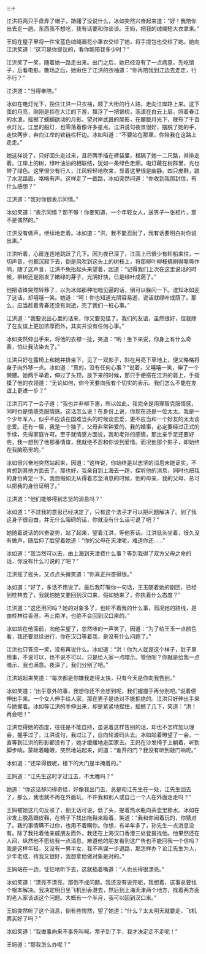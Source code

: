     三十 

   江洪将两只手盘弄了帽子，踌躇了没说什么，冰如突然兴奋起来道：“好！我陪你出去走一趟。东西我不想吃，我有话要和你谈谈。王妈，把我的绒绳短大衣拿来。”

   王妈在屋子里将一件宝蓝色绒绳漏花小罩衣交给了她，将手提包也交给了她。她向江洪笑道：“这可是你提议的，看你能陪我多少时？”

   江洪笑了一笑，随着她一路走出来。出门之后，她已经没有了一点病意，先吃馆子，后看电影。散场之后，她揪住了江洪的衣袖道：“你再陪我到江边去走走，行不行？”

   江洪道：“当得奉陪。”

   冰如在电灯光下，挽住江洪一只衣袖，顺了大街的行人路，走向江岸路上来。这下弦的月亮，刚刚是挂在大江的下游，飘浮了一把银梳，荡漾在白云上层，照着春江的水浪，摇撼了蠕蠕欲动的月影。望对岸武昌的屋影，在朦胧月光下，散布了千百点灯光，江里的船灯，也零落着像许多星点。江洪说句夜景很好，摆脱了她的手，走快两步，奔向江岸的铁链栏杆边。冰如叫道：“不要站在那里，你陪我在这路上走走。”

   她这样说了，只好回头走过来，且将两手插在裤袋里，相隔了她一二尺路，并排走着。江岸上的树，绿叶油油的相联结，犹如一条绿色走廊。电灯藏在树群里，光也带了绿色。这里很少有行人，江风轻轻地吹来，显着这里很是幽静。四只皮鞋，踏了水泥路面，咯咯有声。这样走了一截路，冰如突然问道：“你收到我那封信，有什么感想？”

   江洪道：“我对你很表示同情。”

   冰如笑道：“表示同情？那不够！你要知道，一个年轻女人，送男子一张相片，那不是偶然的。”

   江洪没有做声，继续地走着。冰如道：“洪，我不能忍耐了，我有话要明白对你说出来。”

   江洪听着，心房连连地跳跃了几下。因为夜已深了，江面上已很少有轮船来往，一切声音，也都沉寂下去，倒是风吹到这头上的树枝上，将那柳叶柳枝拂刷得嘶嘶作响，随了这声音，江洪不免抬起头来望着，因道：“记得我们上次在这里说话的时候，柳树还是刚发了嫩绿的芽子，光阴好快，已是绿叶成荫了。”

   他把语锋突然转移了，以为冰如那种咄咄见逼的话，倒可以躲闪一下。谁知冰如迎了这话，却嘻嘻一笑。她道：“呵！你也知道光阴容易逝，说话就绿叶成荫了。那么，应当趁着青春还没有消逝，完了我们一桩心事。”

   江洪道：“我要说出心里的话来，你又要见怪了。我们的友谊，虽然很好，但我除了在友谊上更加浓厚而外，其实并没有任何心事。”

   冰如突然伸出手来，将他的衣襟一扯，笑道：“哟！坐下来说，你身上有什么奇香，怕让我沾染去了。”

   江洪只好在露椅上和她并排坐下，见了一双影子，斜在月亮下草地上，便又略略将身子向外移一点。冰如道：“真的，没有任何心事？”说着，又嘻嘻一笑，伸了一个懒腰。她两手举着，伸过了头顶，放下来的时候，那只手便搭在江洪的肩上，手指摸了他的衣领道：“无论如何，你今天要向我有个切实的表示。我们怎么不能在友谊上更进一步？”

   江洪沉吟了一会子道：“我也并非柳下惠，所以如此，我完全是用理智克服情感，同时也是情感克服情感。这话怎么说？在身份上说，你现在还是一位太太。我是一个少年军人，似乎不应该在国难当头的时候谈恋爱，更不应当和一个好友的太太谈恋爱。还有一层，我是一个独子，父母非常钟爱的，我的婚事，必定要经过正式的手续，先得家庭许可。至于就情感方面说，我和老孙的感情，那比亲手足还要好些，我一想到了他那番情谊，我就绝不忍和你谈到爱情。而况他那个影子，却始终在我脑筋里的。”

   冰如很兴奋地突然站起来，因道：“这样说，你始终是以志坚的消息未能证实，不肯想到其他方面去了。那也好，我亲自到上海去一趟，探听他的消息，同时也把我的身份肯定一下。我想假如无从得着志坚消息的时候，他的母亲，我的父母，总可以把我的身份证明了。”

   江洪道：“他们能够得到志坚的消息吗？”

   冰如道：“不过我的意思已经决定了，只有这个法子才可以把问题解决了。到了我这身子很自由，并无什么阻碍的话，你就没有什么话可说了吧？”

   她随着说话的兴奋姿势，站了起来，望着江洪，等他答话。江洪低头坐着，很久没有做声，随后仰了脸望着她道：“你的父母在天津呢，难道你还……”

   冰如道：“我当然可以去，由上海到天津费什么事？等到我得了双方父母之命的话，你没有什么可说的了吧？”

   江洪摇了摇头，又点点头微笑道：“你真正兴奋得很。”

   冰如道：“好了，多话不用说了。最后我叮嘱你一句话，王玉随着她的剧团，已经到桂林去了，我就怕她又要回到汉口来，假如她来了，你执着什么态度？”

   江洪道：“这还用问吗？她的对象多了，也轮不着我的什么事，而况她的路线，是由桂林往香港，再上南洋，也绝不会回到汉口来的。”

   冰如站在他面前，向他呆望了，忽然哧的一声笑了，因道：“为了给王玉一点颜色看，我还要继续进行，你在汉口等着我，是没有什么问题了。”

   江洪也只答应一笑，没有再说什么。冰如道：“洪！你为人就是这个样子，肚子里用事，不说可以，也不说不可以，只是给人家一点暗示。管他呢？你就是给我一点暗示，我也满意。夜深了，我们分别了吧。”

   江洪站起来笑道：“每次都是你嫌我走得太快，只有今天是你向我告别。”

   冰如笑道：“出乎意外的事，我想你还不会想到呢，我们握握手再分别吧。”说着便伸出手来。一个女人伸手给人家，那在男子是绝对不能拒绝的。江洪只好伸出手来与她握着。冰如等江洪的手伸出来，却是紧紧地捏住，摇撼了几下，笑道：“洪！再会吧！”

   江洪觉得她的态度，往往是不能自持，虽说着这样告别的话，却也不怎样加以理会，握手过了，江洪说句，我过江了，自向轮渡码头去。冰如站着瞭望了一会，一直等到江洪的形影都没有了，她才缓缓地走回家去。王妈在沙发椅子上躺着，听到脚步响，蒙眬着睡眼，突然地站起来，问道：“谁开的门？我没有听到敲门响呢。”

   冰如道：“还早得很呢，楼下的大门是半掩着的。”

   王妈道：“江先生这时才过江去，不太晚吗？”

   她道：“你这话却问得奇怪，好像我出门去，总是和江先生在一处，江先生回去了，那么，我也就不再在外面玩，不许我和别人或自己一个人在外面走走吗？”

   王妈被她这几句反驳了，倒无话可说，低了头，提着热水瓶向茶壶里掺水。冰如在沙发上脱高跟皮鞋，在椅子下找出拖鞋来趿着，笑道：“我和你闹着玩的，你猜对了。我的事情瞒不过你，也用不着瞒你。你想，有半年多了，孙先生一点消息没有。除了我托着他亲戚朋友而外，我还在上海汉口香港三处登报找他。他果然还在人间，纵然他不愿给我一点消息，难道他的朋友看到这广告也不能回我一个信吗？我是这样年轻，又没有一男半女，我不再谋一步退路，那怎样办？论江先生为人，少年老成，待我又很好，我想拿他做对象是对的。”

   王妈站在一边，怔怔地听下去，这就插着嘴道：“人也长得很漂亮。”

   冰如笑道：“漂亮不漂亮，那倒不成问题。我还没有说完呢，我想着，这事总要找个根本解决。我决定明日坐飞机到香港去，然后到上海天津两个地方，找着两方面的老人家谈谈这个问题。大概有一个半月，我可以回到汉口来。”

   王妈突然听了这个消息，倒有些愕然，望了她道：“什么？太太明天就要走，飞机票买好了吗？”

   冰如笑道：“我做事向来不事先叫喊，票子到了手，我才决定走不走呢！”

   王妈道：“那我怎么办呢？”

